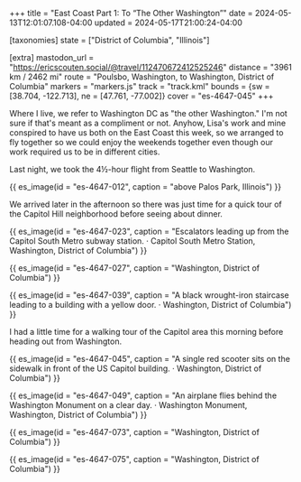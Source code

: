 +++
title = "East Coast Part 1: To “The Other Washington”"
date = 2024-05-13T12:01:07.108-04:00
updated = 2024-05-17T21:00:24-04:00

[taxonomies]
state = ["District of Columbia", "Illinois"]

[extra]
mastodon_url = "https://ericscouten.social/@travel/112470672412525246"
distance = "3961 km / 2462 mi"
route = "Poulsbo, Washington, to Washington, District of Columbia"
markers = "markers.js"
track = "track.kml"
bounds = {sw = [38.704, -122.713], ne = [47.761, -77.002]}
cover = "es-4647-045"
+++

Where I live, we refer to Washington DC as "the other Washington." I'm not sure if that's meant as a compliment or not. Anyhow, Lisa's work and mine conspired to have us both on the East Coast this week, so we arranged to fly together so we could enjoy the weekends together even though our work required us to be in different cities.

<!-- more -->

Last night, we took the 4½-hour flight from Seattle to Washington.

{{ es_image(id = "es-4647-012", caption = "above Palos Park, Illinois") }}

We arrived later in the afternoon so there was just time for a quick tour of the Capitol Hill neighborhood before seeing about dinner.

{{ es_image(id = "es-4647-023", caption = "Escalators leading up from the Capitol South Metro subway station. · Capitol South Metro Station, Washington, District of Columbia") }}

{{ es_image(id = "es-4647-027", caption = "Washington, District of Columbia") }}

{{ es_image(id = "es-4647-039", caption = "A black wrought-iron staircase leading to a building with a yellow door. · Washington, District of Columbia") }}

I had a little time for a walking tour of the Capitol area this morning before heading out from Washington.

{{ es_image(id = "es-4647-045", caption = "A single red scooter sits on the sidewalk in front of the US Capitol building. · Washington, District of Columbia") }}

{{ es_image(id = "es-4647-049", caption = "An airplane flies behind the Washington Monument on a clear day. · Washington Monument, Washington, District of Columbia") }}

{{ es_image(id = "es-4647-073", caption = "Washington, District of Columbia") }}

{{ es_image(id = "es-4647-075", caption = "Washington, District of Columbia") }}

